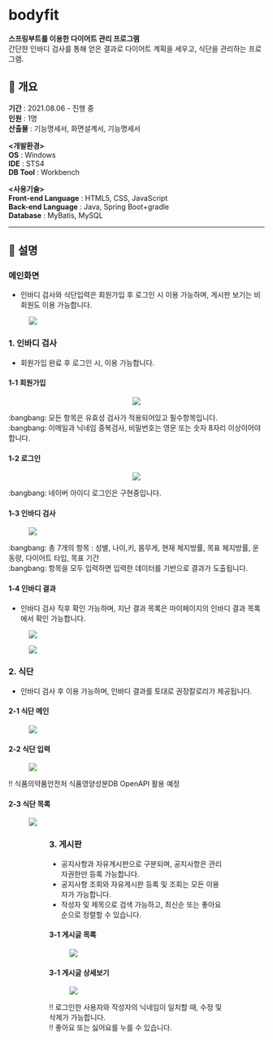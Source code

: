 # bodyfit

**스프링부트를 이용한 다이어트 관리 프로그램** <br>
간단한 인바디 검사를 통해 얻은 결과로 다이어트 계획을 세우고, 식단을 관리하는 프로그램.

## :high_brightness: 개요
**기간** : 2021.08.06 - 진행 중 <br>
**인원** : 1명 <br>
**산출물** : 기능명세서, 화면설계서, 기능명세서 <br>

**<개발환경>** <br>
**OS** : Windows <br>
**IDE** : STS4 <br>
**DB Tool** : Workbench <br>

**<사용기술>** <br>
**Front-end Language** : HTML5, CSS, JavaScript <br>
**Back-end Language** : Java, Spring Boot+gradle <br>
**Database** : MyBatis, MySQL <br>


-----

## :mag_right: 설명

### 메인화면
- 인바디 검사와 식단입력은 회원가입 후 로그인 시 이용 가능하며, 게시판 보기는 비회원도 이용 가능합니다.

<figure>
  <img src="https://user-images.githubusercontent.com/63999784/133044142-ba91b5ee-b24e-409c-9328-1f83bbe6302f.PNG">
</figure>

### 1. 인바디 검사
- 회원가입 완료 후 로그인 시, 이용 가능합니다.

#### 1-1 회원가입 
<figure>
  <p align="center"><img src="https://user-images.githubusercontent.com/63999784/132992378-d2b6e292-2853-4cc0-85ab-85f350e339b3.PNG"></p>
</figure>
:bangbang: 모든 항목은 유효성 검사가 적용되어있고 필수항목입니다.  <br>
:bangbang: 이메일과 닉네임 중복검사, 비밀번호는 영문 또는 숫자 8자리 이상이어야합니다.<br>

#### 1-2 로그인 
<figure>
  <p align="center"><img src="https://user-images.githubusercontent.com/63999784/132992375-df4a7ff8-9783-47b3-b026-f3620e5104fd.PNG"></p>
</figure>
:bangbang: 네이버 아이디 로그인은 구현중입니다. 

#### 1-3 인바디 검사
<figure>
  <img src="https://user-images.githubusercontent.com/63999784/133042251-35307772-91bb-4018-bc6d-7f01d826187f.PNG">
</figure>
:bangbang: 총 7개의 항목 : 성별, 나이,키, 몸무게, 현재 체지방률, 목표 체지방률, 운동량, 다이어트 타입, 목표 기간 <br>
:bangbang: 항목을 모두 입력하면 입력한 데이터를 기반으로 결과가 도출됩니다.<br>

#### 1-4 인바디 결과
- 인바디 검사 직후 확인 가능하며, 지난 결과 목록은 마이페이지의 인바디 결과 목록에서 확인 가능합니다.
<figure>
  <img src="https://user-images.githubusercontent.com/63999784/133040471-0e9a9ee4-2e05-45af-adc5-a11a8c194ec2.PNG">
</figure>
<figure>
  <img src="https://user-images.githubusercontent.com/63999784/133041681-c5cb73f5-c4a8-495f-82a5-ca376327faac.PNG">
</figure>

### 2. 식단
- 인바디 검사 후 이용 가능하며, 인바디 결과를 토대로 권장칼로리가 제공됩니다.

#### 2-1 식단 메인
<figure>
  <img src="https://user-images.githubusercontent.com/63999784/133040448-00c8d491-a2fa-4257-9f2c-ee0a4115fedd.PNG">
</figure>

#### 2-2 식단 입력
<figure>
  <img src="https://user-images.githubusercontent.com/63999784/133040462-5cef64f0-ae3d-4c1d-aa01-c1dad9297ad3.PNG">
</figure>

:bangbang: 식품의약품안전처 식품영양성분DB OpenAPI 활용 예정<br>

#### 2-3 식단 목록

<figure>
  <img src="https://user-images.githubusercontent.com/63999784/133040458-57b42f2e-9014-4b8a-aba4-ea5f92b57485.PNG">
<figure>


### 3. 게시판
- 공지사항과 자유게시판으로 구분되며, 공지사항은 관리자권한만 등록 가능합니다.
- 공지사항 조회와 자유게시판 등록 및 조회는 모든 이용자가 가능합니다.
- 작성자 및 제목으로 검색 가능하고, 최신순 또는 좋아요 순으로 정렬할 수 있습니다.

#### 3-1 게시글 목록
<figure>
  <img src="https://user-images.githubusercontent.com/63999784/133043161-8612e7b0-542d-470f-8485-e7252030c923.PNG">
</figure>

#### 3-1 게시글 상세보기
<figure>
  <img src="https://user-images.githubusercontent.com/63999784/133043154-fbd4a50f-139e-41fd-8aec-c5e7823bfa57.PNG">
</figure>
  
:bangbang: 로그인한 사용자와 작성자의 닉네임이 일치할 때, 수정 및 삭제가 가능합니다. <br>
:bangbang: 좋아요 또는 싫어요를 누를 수 있습니다.
